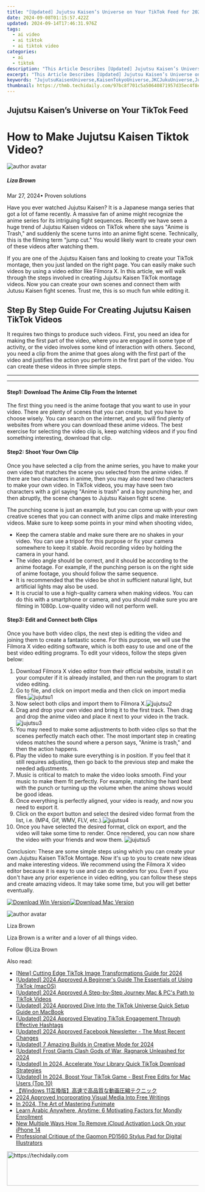 ```yaml
---
title: "[Updated] Jujutsu Kaisen’s Universe on Your TikTok Feed for 2024"
date: 2024-09-08T01:15:57.422Z
updated: 2024-09-14T17:46:31.976Z
tags:
  - ai video
  - ai tiktok
  - ai tiktok video
categories:
  - ai
  - tiktok
description: "This Article Describes [Updated] Jujutsu Kaisen’s Universe on Your TikTok Feed for 2024"
excerpt: "This Article Describes [Updated] Jujutsu Kaisen’s Universe on Your TikTok Feed for 2024"
keywords: "JujutsuKaisenUniverse,KaisenTokyoUniverse,JKCJukuUniverse,JukenMythosWorlds,KaisenFantasyRealms,JujutsuUniverseTiktok,KaisenDramaLandscapes"
thumbnail: https://thmb.techidaily.com/97bc8f701c5a50640871957d35ec4f8e16308c84bcc3926e5048675a7dfb62d5.png
---
```


## Jujutsu Kaisen’s Universe on Your TikTok Feed

# How to Make Jujutsu Kaisen Tiktok Video?

![author avatar](https://lh5.googleusercontent.com/-AIMmjowaFs4/AAAAAAAAAAI/AAAAAAAAABc/Y5UmwDaI7HU/s250-c-k/photo.jpg)

##### Liza Brown

 Mar 27, 2024• Proven solutions

Have you ever watched Jujutsu Kaisen? It is a Japanese manga series that got a lot of fame recently. A massive fan of anime might recognize the anime series for its intriguing fight sequences. Recently we have seen a huge trend of Jujutsu Kaisen videos on TikTok where she says "Anime is Trash," and suddenly the scene turns into an anime fight scene. Technically, this is the filming term "jump cut." You would likely want to create your own of these videos after watching them.

If you are one of the Jujutsu Kaisen fans and looking to create your TikTok montage, then you just landed on the right page. You can easily make such videos by using a video editor like Filmora X. In this article, we will walk through the steps involved in creating Jujutsu Kaisen TikTok montage videos. Now you can create your own scenes and connect them with Jutusu Kaisen fight scenes. Trust me, this is so much fun while editing it.

## **Step By Step Guide For Creating Jujutsu Kaisen TikTok Videos**

It requires two things to produce such videos. First, you need an idea for making the first part of the video, where you are engaged in some type of activity, or the video involves some kind of interaction with others. Second, you need a clip from the anime that goes along with the first part of the video and justifies the action you perform in the first part of the video. You can create these videos in three simple steps.

---

---

#### Step1: Download The Anime Clip From the Internet

The first thing you need is the anime footage that you want to use in your video. There are plenty of scenes that you can create, but you have to choose wisely. You can search on the internet, and you will find plenty of websites from where you can download these anime videos. The best exercise for selecting the video clip is, keep watching videos and if you find something interesting, download that clip.

#### Step2: Shoot Your Own Clip

Once you have selected a clip from the anime series, you have to make your own video that matches the scene you selected from the anime video. If there are two characters in anime, then you may also need two characters to make your own video. In TikTok videos, you may have seen two characters with a girl saying "Anime is trash" and a boy punching her, and then abruptly, the scene changes to Jujutsu Kaisen fight scene.

The punching scene is just an example, but you can come up with your own creative scenes that you can connect with anime clips and make interesting videos. Make sure to keep some points in your mind when shooting video,

* Keep the camera stable and make sure there are no shakes in your video. You can use a tripod for this purpose or fix your camera somewhere to keep it stable. Avoid recording video by holding the camera in your hand.
* The video angle should be correct, and it should be according to the anime footage. For example, if the punching person is on the right side of anime footage, you should follow the same sequence.
* It is recommended that the video be shot in sufficient natural light, but artificial lights may also be used.
* It is crucial to use a high-quality camera when making videos. You can do this with a smartphone or camera, and you should make sure you are filming in 1080p. Low-quality video will not perform well.

#### Step3: Edit and Connect both Clips

Once you have both video clips, the next step is editing the video and joining them to create a fantastic scene. For this purpose, we will use the Filmora X video editing software, which is both easy to use and one of the best video editing programs. To edit your videos, follow the steps given below:

1. Download Filmora X video editor from their official website, install it on your computer if it is already installed, and then run the program to start video editing.
2. Go to file, and click on import media and then click on import media files.![jujutsu1](https://images.wondershare.com/filmora/article-images/jujutsu1.png)
3. Now select both clips and import them to Filmora X.![jujutsu2](https://images.wondershare.com/filmora/article-images/jujutsu2.png)
4. Drag and drop your own video and bring it to the first track. Then drag and drop the anime video and place it next to your video in the track.![jujutsu3](https://images.wondershare.com/filmora/article-images/jujutsu3.png)
5. You may need to make some adjustments to both video clips so that the scenes perfectly match each other. The most important step in creating videos matches the sound where a person says, "Anime is trash," and then the action happens.
6. Play the video to make sure everything is in position. If you feel that it still requires adjusting, then go back to the previous step and make the needed adjustments.
7. Music is critical to match to make the video looks smooth. Find your music to make them fit perfectly. For example, matching the hard beat with the punch or turning up the volume when the anime shows would be good ideas.
8. Once everything is perfectly aligned, your video is ready, and now you need to export it.
9. Click on the export button and select the desired video format from the list, i.e. (MP4, Gif, WMV, FLV, etc.).![jujutsu4](https://images.wondershare.com/filmora/article-images/jujutsu4.png)
10. Once you have selected the desired format, click on export, and the video will take some time to render. Once rendered, you can now share the video with your friends and wow them. ![jujutsu5](https://images.wondershare.com/filmora/article-images/jujutsu5.gif)

Conclusion: These are some simple steps using which you can create your own Jujutsu Kaisen TikTok Montage. Now it's up to you to create new ideas and make interesting videos. We recommend using the Filmora X video editor because it is easy to use and can do wonders for you. Even if you don't have any prior experience in video editing, you can follow these steps and create amazing videos. It may take some time, but you will get better eventually.

[![Download Win Version](https://images.wondershare.com/filmora/guide/download-btn-win.jpg)](https://tools.techidaily.com/wondershare/filmora/download/)[![Download Mac Version](https://images.wondershare.com/filmora/guide/download-btn-mac.jpg)](https://tools.techidaily.com/wondershare/filmora/download/)

![author avatar](https://lh5.googleusercontent.com/-AIMmjowaFs4/AAAAAAAAAAI/AAAAAAAAABc/Y5UmwDaI7HU/s250-c-k/photo.jpg)

Liza Brown

Liza Brown is a writer and a lover of all things video.

Follow @Liza Brown

<ins class="adsbygoogle"
      style="display:block"
      data-ad-client="ca-pub-7571918770474297"
      data-ad-slot="8358498916"
      data-ad-format="auto"
      data-full-width-responsive="true"></ins>

<span class="atpl-alsoreadstyle">Also read:</span>
<div><ul>
<li><a href="https://tiktok-clips.techidaily.com/new-cutting-edge-tiktok-image-transformations-guide-for-2024/"><u>[New] Cutting Edge TikTok Image Transformations Guide for 2024</u></a></li>
<li><a href="https://tiktok-clips.techidaily.com/updated-2024-approved-a-beginners-guide-the-essentials-of-using-tiktok-macos/"><u>[Updated] 2024 Approved A Beginner's Guide The Essentials of Using TikTok (macOS)</u></a></li>
<li><a href="https://tiktok-clips.techidaily.com/updated-2024-approved-a-step-by-step-journey-mac-and-pcs-path-to-tiktok-videos/"><u>[Updated] 2024 Approved A Step-by-Step Journey Mac & PC's Path to TikTok Videos</u></a></li>
<li><a href="https://tiktok-clips.techidaily.com/updated-2024-approved-dive-into-the-tiktok-universe-quick-setup-guide-on-macbook/"><u>[Updated] 2024 Approved Dive Into the TikTok Universe Quick Setup Guide on MacBook</u></a></li>
<li><a href="https://tiktok-clips.techidaily.com/updated-2024-approved-elevating-tiktok-engagement-through-effective-hashtags/"><u>[Updated] 2024 Approved Elevating TikTok Engagement Through Effective Hashtags</u></a></li>
<li><a href="https://facebook-videos.techidaily.com/updated-2024-approved-facebook-newsletter-the-most-recent-changes/"><u>[Updated] 2024 Approved Facebook Newsletter - The Most Recent Changes</u></a></li>
<li><a href="https://desktop-recording.techidaily.com/updated-7-amazing-builds-in-creative-mode-for-2024/"><u>[Updated] 7 Amazing Builds in Creative Mode for 2024</u></a></li>
<li><a href="https://visual-screen-recording.techidaily.com/updated-frost-giants-clash-gods-of-war-ragnarok-unleashed-for-2024/"><u>[Updated] Frost Giants Clash Gods of War, Ragnarok Unleashed for 2024</u></a></li>
<li><a href="https://tiktok-clips.techidaily.com/updated-in-2024-accelerate-your-library-quick-tiktok-download-strategies/"><u>[Updated] In 2024, Accelerate Your Library Quick TikTok Download Strategies</u></a></li>
<li><a href="https://tiktok-clips.techidaily.com/updated-in-2024-boost-your-tiktok-game-best-free-edits-for-mac-users-top-10/"><u>[Updated] In 2024, Boost Your TikTok Game - Best Free Edits for Mac Users (Top 10)</u></a></li>
<li><a href="https://tech-revival.techidaily.com/1726028362212-windows-11/"><u>【Windows 11互換版】高速で高品質な動画圧縮テクニック</u></a></li>
<li><a href="https://youtube-stream.techidaily.com/2024-approved-incorporating-visual-media-into-free-writings/"><u>2024 Approved Incorporating Visual Media Into Free Writings</u></a></li>
<li><a href="https://some-tips.techidaily.com/in-2024-the-art-of-mastering-funimate/"><u>In 2024, The Art of Mastering Funimate</u></a></li>
<li><a href="https://mondly-stories.techidaily.com/learn-arabic-anywhere-anytime-6-motivating-factors-for-mondly-enrollment/"><u>Learn Arabic Anywhere, Anytime: 6 Motivating Factors for Mondly Enrollment</u></a></li>
<li><a href="https://activate-lock.techidaily.com/new-multiple-ways-how-to-remove-icloud-activation-lock-on-your-iphone-14-by-drfone-ios/"><u>New Multiple Ways How To Remove iCloud Activation Lock On your iPhone 14</u></a></li>
<li><a href="https://buynow-info.techidaily.com/professional-critique-of-the-gaomon-pd1560-stylus-pad-for-digital-illustrators/"><u>Professional Critique of the Gaomon PD1560 Stylus Pad for Digital Illustrators</u></a></li>
</ul></div>

<!-- affiliate ads begin -->
<a href="https://wigfever.sjv.io/c/5597632/2014849/22899" target="_top" id="2014849">
  <img src="//a.impactradius-go.com/display-ad/22899-2014849" border="0" alt="https://techidaily.com" width="728" height="90"/>
</a>
<img height="0" width="0" src="https://wigfever.sjv.io/i/5597632/2014849/22899" style="position:absolute;visibility:hidden;" border="0" />
<!-- affiliate ads end -->


